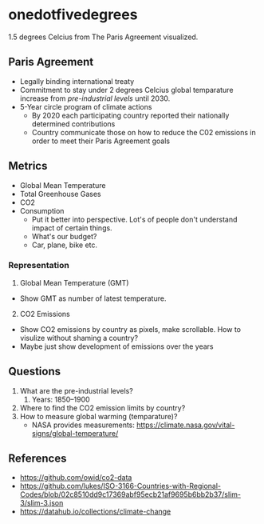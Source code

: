 # onedotfivedegrees

1.5 degrees Celcius from The Paris Agreement visualized.

## Paris Agreement

* Legally binding international treaty
* Commitment to stay under 2 degrees Celcius global temparature increase from *pre-industrial levels* until 2030.
* 5-Year circle program of climate actions
  * By 2020 each participating country reported their nationally determined contributions
  * Country communicate those on how to reduce the C02 emissions in order to meet their Paris Agreement goals

## Metrics

* Global Mean Temperature
* Total Greenhouse Gases
* CO2
* Consumption
  * Put it better into perspective. Lot's of people don't understand impact of certain things.
  * What's our budget?
  * Car, plane, bike etc.

### Representation

1. Global Mean Temperature (GMT)
  * Show GMT as number of latest temperature.
2. CO2 Emissions
  * Show CO2 emissions by country as pixels, make scrollable. How to visulize without shaming a country?
  * Maybe just show development of emissions over the years


## Questions

1. What are the pre-industrial levels?
   1. Years: 1850–1900
2. Where to find the CO2 emission limits by country?
3. How to measure global warming (temparature)?
   * NASA provides measurements: <https://climate.nasa.gov/vital-signs/global-temperature/>

## References

* <https://github.com/owid/co2-data>
* <https://github.com/lukes/ISO-3166-Countries-with-Regional-Codes/blob/02c8510dd9c17369abf95ecb21af9695b6bb2b37/slim-3/slim-3.json>
* <https://datahub.io/collections/climate-change>
